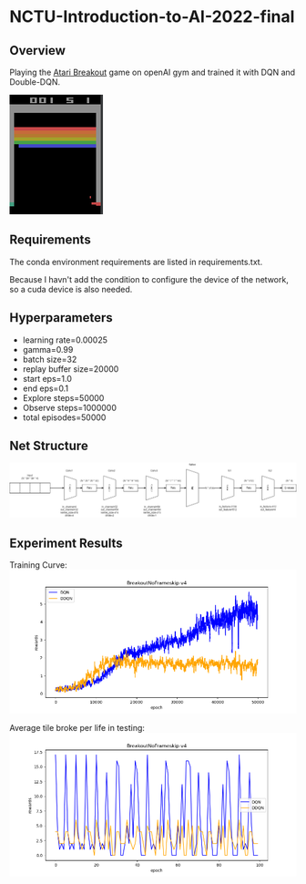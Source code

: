 # NCTU-Introduction-to-AI-2022-final
## Overview  
Playing the [Atari Breakout](https://www.gymlibrary.ml/environments/atari/breakout/)  game on openAI gym and trained it with DQN and Double-DQN.

![gameplay](https://github.com/c1uc/NCTU-Introduction-to-AI-2022-final/blob/master/Images/DQNep45000.gif)
## Requirements
The conda environment requirements are listed in requirements.txt.

Because I havn't add the condition to configure the device of the network, so a cuda device is also needed.
## Hyperparameters
- learning rate=0.00025
- gamma=0.99
- batch size=32
- replay buffer size=20000
- start eps=1.0
- end eps=0.1
- Explore steps=50000
- Observe steps=1000000
- total episodes=50000
## Net Structure
![Net Structure](https://github.com/c1uc/NCTU-Introduction-to-AI-2022-final/blob/master/Images/Net%20Structure.jpg)
## Experiment Results
Training Curve:
![Training Curve](https://github.com/c1uc/NCTU-Introduction-to-AI-2022-final/blob/master/Graphs/compare.png)

Average tile broke per life in testing:
![Test Curve](https://github.com/c1uc/NCTU-Introduction-to-AI-2022-final/blob/master/Graphs/compare_test.png)
